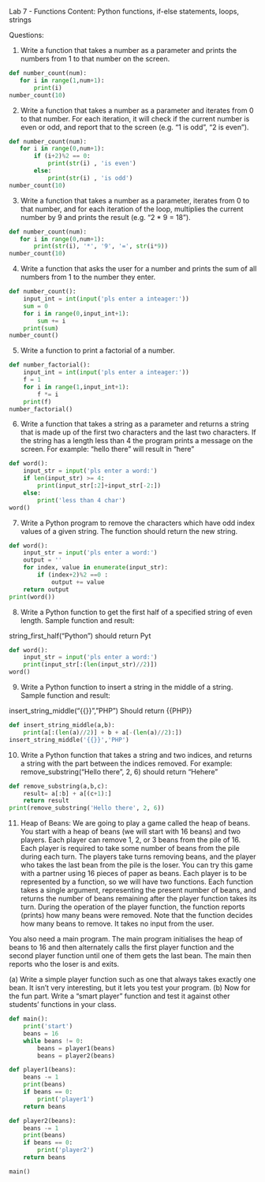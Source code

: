 Lab 7 - Functions
Content: Python functions, if-else statements, loops, strings
 
Questions:

1. Write a function that takes a number as a parameter and prints the
numbers from 1 to that number on the screen.
```py
def number_count(num):
   for i in range(1,num+1):
       print(i)
number_count(10)
```

2. Write a function that takes a number as a parameter and iterates from 0
to that number. For each iteration, it will check if the current number is even or odd,
and report that to the screen (e.g. “1 is odd”, “2 is even”).
```py
def number_count(num):
   for i in range(0,num+1):
       if (i+2)%2 == 0:
           print(str(i) , 'is even')
       else:
           print(str(i) , 'is odd')
number_count(10)
```

3. Write a function that takes a number as a parameter, iterates from 0 to
that number, and for each iteration of the loop, multiplies the current number by 9
and prints the result (e.g. “2 * 9 = 18”).
```py
def number_count(num):
   for i in range(0,num+1):
       print(str(i), '*', '9', '=', str(i*9))
number_count(10)
```

4. Write a function that asks the user for a number and prints the sum of all
numbers from 1 to the number they enter.
```py
def number_count():
    input_int = int(input('pls enter a inteager:'))
    sum = 0
    for i in range(0,input_int+1):
        sum += i
    print(sum)
number_count()

```

5. Write a function to print a factorial of a number.
```py
def number_factorial():
    input_int = int(input('pls enter a inteager:'))
    f = 1
    for i in range(1,input_int+1):
        f *= i
    print(f)
number_factorial()

```

6. Write a function that takes a string as a parameter and returns a string that is made up of the first two characters and the last two characters. If the string has a length less than 4 the program prints a message on the screen. For example: “hello there” will result in “here”
```py
def word():
    input_str = input('pls enter a word:')
    if len(input_str) >= 4:
        print(input_str[:2]+input_str[-2:])
    else:
        print('less than 4 char')
word()
```

7. Write a Python program to remove the characters which have odd index
values of a given string. The function should return the new string.
```py
def word():
    input_str = input('pls enter a word:')
    output = ''
    for index, value in enumerate(input_str):
        if (index+2)%2 ==0 :
            output += value
    return output
print(word())
```

8. Write a Python function to get the first half of a specified string of even length.
Sample function and result: 

string_first_half(“Python”) 
should return Pyt
```py
def word():
    input_str = input('pls enter a word:')
    print(input_str[:(len(input_str)//2)])
word()
```

9. Write a Python function to insert a string in the middle of a string.
Sample function and result: 

insert_string_middle(“{{}}”,”PHP”)
Should return {{PHP}}

```py
def insert_string_middle(a,b):
    print(a[:(len(a)//2)] + b + a[-(len(a)//2):])
insert_string_middle('{{}}','PHP')
```

10. Write a Python function that takes a string and two indices, and returns
a string with the part between the indices removed.
For example: remove_substring(“Hello there”, 2, 6) should return “Hehere”

```py
def remove_substring(a,b,c):
    result= a[:b] + a[(c+1):]
    return result
print(remove_substring('Hello there', 2, 6))
```

11. Heap of Beans:
We are going to play a game called the heap of beans. You start with a heap of beans (we will start with 16 beans) and two players. Each player can remove 1, 2, or 3 beans from the pile of 16. Each player is required to take some number of beans from the pile during each turn. The players take turns removing beans, and the player who takes the last bean from the pile is the loser. You can try this game with a partner using 16 pieces of paper as beans.
Each player is to be represented by a function, so we will have two functions. Each function takes a single argument, representing the present number of beans, and returns the number of beans remaining after the player function takes its turn. During the operation of the player function, the function reports (prints) how many beans were removed. Note that the function decides how many beans to remove. It takes no input from the user.

You also need a main program. The main program initialises the heap of beans to
16 and then alternately calls the first player function and the second player function
until one of them gets the last bean. The main then reports who the loser is and exits.

(a) Write a simple player function such as one that always takes exactly one bean. It
isn’t very interesting, but it lets you test your program.
(b) Now for the fun part. Write a “smart player” function and test it against other
students’ functions in your class.


```py
def main():
    print('start')
    beans = 16
    while beans != 0:
        beans = player1(beans)
        beans = player2(beans)

def player1(beans):
    beans -= 1
    print(beans)
    if beans == 0:
        print('player1')
    return beans

def player2(beans):
    beans -= 1
    print(beans)
    if beans == 0:
        print('player2')
    return beans

main()
```

